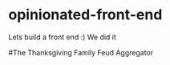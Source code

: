 # opinionated-front-end
Lets build a front end :)
We did it

#The Thanksgiving Family Feud Aggregator